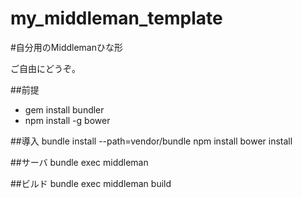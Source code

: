 my_middleman_template
=====================

#自分用のMiddlemanひな形

ご自由にどうぞ。

##前提
* gem install bundler
* npm install -g bower

##導入
    bundle install --path=vendor/bundle
    npm install
    bower install

##サーバ
    bundle exec middleman

##ビルド
    bundle exec middleman build

